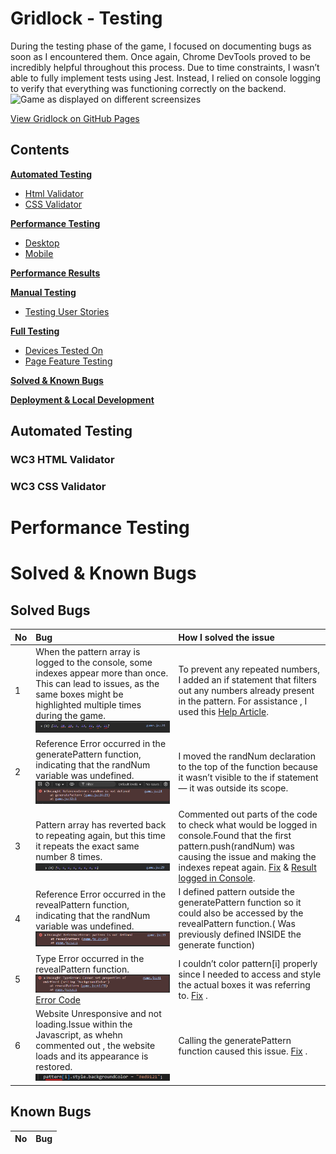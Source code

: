 # Gridlock - Testing
During the testing phase of the game, I focused on documenting bugs as soon as I encountered them. Once again, Chrome DevTools proved to be incredibly helpful throughout this process. Due to time constraints, I wasn’t able to fully implement tests using Jest. Instead, I relied on console logging to verify that everything was functioning correctly on the backend.
![Game as displayed on different screensizes]()


[View Gridlock on GitHub Pages](https://augustinagonja.github.io/grid-lock/)

## Contents
**[Automated Testing](#automated-testing)**
* [Html Validator](#wc3-html-validator)
* [CSS Validator](#wc3-css-validator)

**[Performance Testing](#performance-testing-lighthouse)**
* [Desktop](#desktop)
* [Mobile](#mobile)

**[Performance Results](#performance-results)**

**[Manual Testing](#manual-testing)**
* [Testing User Stories](#testing-user-stories)

**[Full Testing](#full-testing)**
* [Devices Tested On](#devices-tested-on)
* [Page Feature Testing](#page-feature-testing)

**[Solved & Known Bugs ](#solved--known-bugs)**

**[Deployment & Local Development](#deployment--local-development)**

## Automated Testing
### WC3 HTML Validator

### WC3 CSS Validator
# Performance Testing
# Solved & Known Bugs 
## Solved Bugs 
| No | Bug | How I solved the issue |
| :--- | :--- | :--- |
| 1 | When the pattern array is logged to the console, some indexes appear more than once. This can lead to issues, as the same boxes might be highlighted multiple times during the game.![Repeated indexes in Pattern Array](testing/Bugs/e1.png)| To prevent any repeated numbers, I added an if statement that filters out any numbers already present in the pattern. For assistance , I used this [Help Article](https://forum.freecodecamp.org/t/how-to-make-math-random-not-repeat-same-numbers/417973/3).|
| 2 | Reference Error occurred in the generatePattern function, indicating that the randNum variable was undefined.![Reference Error_1](testing/Bugs/e2.png)| I moved the randNum declaration to the top of the function because it wasn’t visible to the if statement — it was outside its scope. |
| 3 | Pattern array has reverted back to repeating again, but this time it repeats the exact same number 8 times.![Repeated indexes in Pattern Array](testing/Bugs/e3.png)|Commented out parts of the code to check what would be logged in console.Found that the first pattern.push(randNum) was causing the issue and making the indexes repeat again. [Fix](testing/Bugs/e5.png)  & [Result logged in Console](testing/Bugs/e6.png).|
| 4 | Reference Error occurred in the revealPattern function, indicating that the randNum variable was undefined.![Reference Error_2](testing/Bugs/e4.png)| I defined pattern outside the generatePattern function so it could also be accessed by the revealPattern function.( Was previously defined INSIDE the generate function)|
| 5 | Type Error occurred in the revealPattern function.![Type Error](testing/Bugs/e7.png)  [Error Code](testing/Bugs/e9.png)| I couldn’t color pattern[i] properly since I needed to access and style the actual boxes it was referring to. [Fix](testing/Bugs/e8.png) .|
| 6 | Website Unresponsive and not loading.Issue within the Javascript, as whehn commented out , the website loads and its appearance is restored.![Loading](testing/Bugs/e9.png)| Calling the generatePattern function caused this issue. [Fix](testing/Bugs/e8.png) .|
## Known Bugs 
| No | Bug | 
| :--- | :--- | 